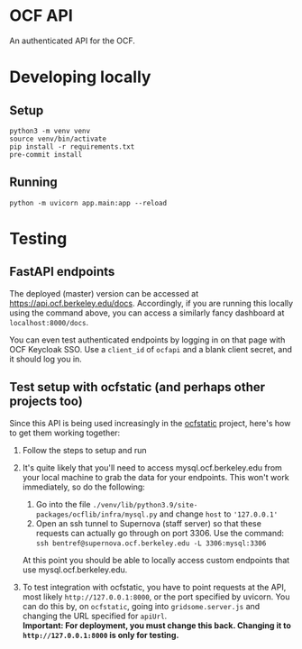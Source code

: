 # OCF API

An authenticated API for the OCF.

# Developing locally

## Setup

```
python3 -m venv venv
source venv/bin/activate
pip install -r requirements.txt
pre-commit install
```

## Running

```
python -m uvicorn app.main:app --reload
```

# Testing

## FastAPI endpoints

The deployed (master) version can be accessed at 
<https://api.ocf.berkeley.edu/docs>. Accordingly, if you are running 
this locally using the command above, you can access a similarly fancy 
dashboard at `localhost:8000/docs`.

You can even test authenticated
endpoints by logging in on that page with OCF Keycloak SSO. Use a `client_id` of
`ocfapi` and a blank client secret, and it should log you in.

## Test setup with ocfstatic (and perhaps other projects too)

Since this API is being used increasingly in the 
[ocfstatic](https://github.com/ocf/ocfstatic) project, here's how to 
get them working together:

1. Follow the steps to setup and run
2. It's quite likely that you'll need to access mysql.ocf.berkeley.edu 
from your local machine to grab the data for your endpoints.
This won't work immediately, so do the following:
	1. Go into the file 
	`./venv/lib/python3.9/site-packages/ocflib/infra/mysql.py` and change `host`
	to `'127.0.0.1'`
	2. Open an ssh tunnel to Supernova (staff server) so that these requests can 
	actually go through on port 3306. Use the command:  
	`ssh bentref@supernova.ocf.berkeley.edu -L 3306:mysql:3306`

	At this point you should be able to locally access custom endpoints that 
	use mysql.ocf.berkeley.edu.
3. To test integration with ocfstatic, you have to point requests at 
the API, most likely `http://127.0.0.1:8000`, or the port specified by 
uvicorn. You can do this by, on `ocfstatic`, going into 
`gridsome.server.js` and changing the URL specified for `apiUrl`.  
**Important: For deployment, you must change this back. Changing it 
to `http://127.0.0.1:8000` is only for testing.**


